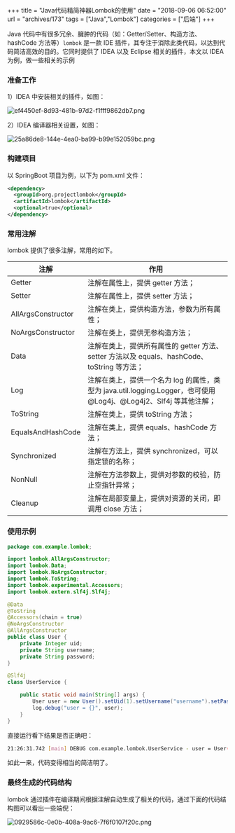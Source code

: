 +++
title = "Java代码精简神器Lombok的使用"
date = "2018-09-06 06:52:00"
url = "archives/173"
tags = ["Java","Lombok"]
categories = ["后端"]
+++

Java 代码中有很多冗余、臃肿的代码（如：Getter/Setter、构造方法、hashCode 方法等）`lombok` 是一款 IDE 插件，其专注于消除此类代码，以达到代码简洁高效的目的。它同时提供了 IDEA 以及 Eclipse 相关的插件，本文以 IDEA 为例，做一些相关的示例

### 准备工作 ###

1）IDEA 中安装相关的插件，如图：

![ef4450ef-8d93-481b-97d2-f1fff9862db7.png][]

2）IDEA 编译器相关设置，如图：

![25a86de8-144e-4ea0-ba99-b99e152059bc.png][]

### 构建项目 ###

以 SpringBoot 项目为例，以下为 pom.xml 文件：

```xml
<dependency>
  <groupId>org.projectlombok</groupId>
  <artifactId>lombok</artifactId>
  <optional>true</optional>
</dependency>
```

### 常用注解 ###

lombok 提供了很多注解，常用的如下。

| 注解                 | 作用                                                                                 |
|--------------------|------------------------------------------------------------------------------------|
| Getter             | 注解在属性上，提供 getter 方法；                                                               |
| Setter             | 注解在属性上，提供 setter 方法；                                                               |
| AllArgsConstructor | 注解在类上，提供构造方法，参数为所有属性；                                                              |
| NoArgsConstructor  | 注解在类上，提供无参构造方法；                                                                    |
| Data               | 注解在类上，提供所有属性的 getter 方法、setter 方法以及 equals、hashCode、toString 等方法；                  |
| Log                | 注解在类上，提供一个名为 log 的属性，类型为 java.util.logging.Logger，也可使用 @Log4j、@Log4j2、Slf4j 等其他注解； |
| ToString           | 注解在类上，提供 toString 方法；                                                              |
| EqualsAndHashCode  | 注解在类上，提供 equals、hashCode 方法；                                                       |
| Synchronized       | 注解在方法上，提供 synchronized，可以指定锁的名称；                                                   |
| NonNull            | 注解在方法参数上，提供对参数的校验，防止空指针异常；                                                         |
| Cleanup            | 注解在局部变量上，提供对资源的关闭，即调用 close 方法；                                                    |


### 使用示例 ###

```java
package com.example.lombok;

import lombok.AllArgsConstructor;
import lombok.Data;
import lombok.NoArgsConstructor;
import lombok.ToString;
import lombok.experimental.Accessors;
import lombok.extern.slf4j.Slf4j;

@Data
@ToString
@Accessors(chain = true)
@NoArgsConstructor
@AllArgsConstructor
public class User {
    private Integer uid;
    private String username;
    private String password;
}

@Slf4j
class UserService {

    public static void main(String[] args) {
        User user = new User().setUid(1).setUsername("username").setPassword("123");
        log.debug("user = {}", user);
    }
}
```

直接运行看下结果是否正确吧：

```bash
21:26:31.742 [main] DEBUG com.example.lombok.UserService - user = User(uid=1, username=username, password=123)
```

如此一来，代码变得相当的简洁明了。

### 最终生成的代码结构 ###

lombok 通过插件在编译期间根据注解自动生成了相关的代码，通过下面的代码结构图可以看出一些端倪：

![0929586c-0e0b-408a-9ac6-7f6f0107f20c.png][]


[ef4450ef-8d93-481b-97d2-f1fff9862db7.png]: https://wenzewoo-cdn.oss-cn-chengdu.aliyuncs.com/images/20180906/ef4450ef-8d93-481b-97d2-f1fff9862db7.png?x-oss-process=image/auto-orient,1/interlace,1/quality,q_70/format,jpg
[25a86de8-144e-4ea0-ba99-b99e152059bc.png]: https://wenzewoo-cdn.oss-cn-chengdu.aliyuncs.com/images/20180906/25a86de8-144e-4ea0-ba99-b99e152059bc.png?x-oss-process=image/auto-orient,1/interlace,1/quality,q_70/format,jpg
[0929586c-0e0b-408a-9ac6-7f6f0107f20c.png]: https://wenzewoo-cdn.oss-cn-chengdu.aliyuncs.com/images/20180906/0929586c-0e0b-408a-9ac6-7f6f0107f20c.png?x-oss-process=image/auto-orient,1/interlace,1/quality,q_70/format,jpg